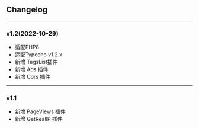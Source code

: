 ## Changelog

***

### v1.2(2022-10-29)

- 适配PHP8
- 适配Typecho v1.2.x
- 新增 TagsList插件
- 新增 Ads 插件
- 新增 Cors 插件

***

### v1.1

- 新增 PageViews 插件
- 新增 GetRealIP 插件
